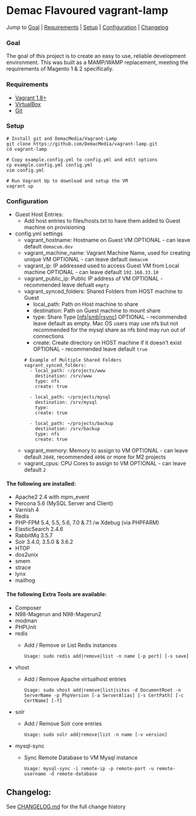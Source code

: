# Demac Flavoured vagrant-lamp

Jump to [Goal](#goal) | [Requirements](#requirements) | [Setup](#setup) | [Configuration](#configuration) | [Changelog](#changelog)

### Goal
The goal of this project is to create an easy to use, reliable development environment.
This was built as a MAMP/WAMP replacement, meeting the requirements of Magento 1 & 2
specifically.

### Requirements

- [Vagrant 1.8+](https://www.vagrantup.com/downloads.html)
- [VirtualBox](https://www.virtualbox.org/wiki/Downloads)
- [Git](https://git-scm.com/book/en/v2/Getting-Started-Installing-Git)

### Setup

    # Install git and DemacMedia/Vagrant-Lamp
    git clone https://github.com/DemacMedia/vagrant-lamp.git
    cd vagrant-lamp

    # Copy example.config.yml to config.yml and edit options
    cp example.config.yml config.yml
    vim config.yml

    # Run Vagrant Up to download and setup the VM
    vagrant up

### Configuration
-   Guest Host Entries:
    -   Add host entries to files/hosts.txt to have them added to Guest machine on provisioning
-   config.yml settings
    -   vagrant_hostname: Hostname on Guest VM
        OPTIONAL - can leave default `demacvm.dev`
    -   vagrant_machine_name: Vagrant Machine Name, used for creating unique VM
        OPTIONAL - can leave default `demacvm`
    -   vagrant_ip: IP addressed used to access Guest VM from Local machine
        OPTIONAL - can leave default `192.168.33.10`
    -   vagrant_public_ip: Public IP address of VM
        OPTIONAL - recommended leave defualt `empty`
    -   vagrant_synced_folders: Shared Folders from HOST machine to Guest
        -   local_path: Path on Host machine to share
        -   destination: Path on Guest machine to mount share
        -   type: Share Type \[[nfs](https://www.vagrantup.com/docs/synced-folders/nfs.html)|[smb](https://www.vagrantup.com/docs/synced-folders/smb.html)|[rsync](https://www.vagrantup.com/docs/synced-folders/rsync.html)\]
            OPTIONAL - recommended leave default as empty.  Mac OS users may use nfs but not recommended for the mysql share as nfs bind may run out of connections
        -   create: Create directory on HOST machine if it doesn't exist
            OPTIONAL - recommended leave default `true`
        ```
        # Example of Multiple Shared Folders
        vagrant_synced_folders:
          - local_path: ~/projects/www
            destination: /srv/www
            type: nfs 
            create: true

          - local_path: ~/projects/mysql
            destination: /srv/mysql
            type:
            create: true

          - local_path: ~/projects/backup
            destination: /srv/backup
            type: nfs
            create: true
        ```
    -   vagrant_memory: Memory to assign to VM
        OPTIONAL - can leave default `2048`, recommended `4096` or more for M2 projects
    -   vagrant_cpus: CPU Cores to assign to VM
        OPTIONAL - can leave default `2`

#### The following are installed:

-   Apache2 2.4 with mpm\_event
-   Percona 5.6 (MySQL Server and Client)
-   Varnish 4
-   Redis
-   PHP-FPM 5.4, 5.5, 5.6, 7.0 & 7.1 /w Xdebug (via PHPFARM)
-   ElasticSearch 2.4.6
-   RabbitMq 3.5.7
-   Solr 3.4.0, 3.5.0 & 3.6.2
-   HTOP
-   dos2unix
-   smem
-   strace
-   lynx
-   mailhog


#### The following Extra Tools are available:
-   Composer
-   N98-Magerun and N98-Magerun2
-   modman
-   PHPUnit
-   redis
    - Add / Remove or List Redis instances

        ```Usage: sudo redis add|remove|list -n name [-p port] [-s save]```
-   vhost
    - Add / Remove Apache virtualhost entries

        ```Usage: sudo vhost add|remove|list|sites -d DocumentRoot -n ServerName -p PhpVersion [-a ServerAlias] [-s CertPath] [-c CertName] [-f]```
-   solr
    - Add / Remove Solr core entries

        ```Usage: sudo solr add|remove|list -n name [-v version]```
-   mysql-sync
    - Sync Remote Database to VM Mysql instance

        ```Usage: mysql-sync -i remote-ip -p remote-port -u remote-username -d remote-database```

## Changelog:
See [CHANGELOG.md](CHANGELOG.md) for the full change history
